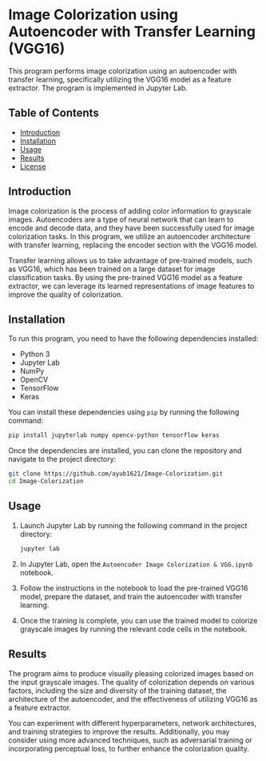 # Image Colorization using Autoencoder with Transfer Learning (VGG16)

This program performs image colorization using an autoencoder with transfer learning, specifically utilizing the VGG16 model as a feature extractor. The program is implemented in Jupyter Lab.

## Table of Contents
- [Introduction](#introduction)
- [Installation](#installation)
- [Usage](#usage)
- [Results](#results)
- [License](#license)

## Introduction
Image colorization is the process of adding color information to grayscale images. Autoencoders are a type of neural network that can learn to encode and decode data, and they have been successfully used for image colorization tasks. In this program, we utilize an autoencoder architecture with transfer learning, replacing the encoder section with the VGG16 model.

Transfer learning allows us to take advantage of pre-trained models, such as VGG16, which has been trained on a large dataset for image classification tasks. By using the pre-trained VGG16 model as a feature extractor, we can leverage its learned representations of image features to improve the quality of colorization.

## Installation
To run this program, you need to have the following dependencies installed:

- Python 3
- Jupyter Lab
- NumPy
- OpenCV
- TensorFlow
- Keras

You can install these dependencies using `pip` by running the following command:

```bash
pip install jupyterlab numpy opencv-python tensorflow keras
```

Once the dependencies are installed, you can clone the repository and navigate to the project directory:

```bash
git clone https://github.com/ayub1621/Image-Colorization.git
cd Image-Colorization
```

## Usage
1. Launch Jupyter Lab by running the following command in the project directory:
   ```bash
   jupyter lab
   ```

2. In Jupyter Lab, open the `Autoencoder Image Colorization & VGG.ipynb` notebook.

3. Follow the instructions in the notebook to load the pre-trained VGG16 model, prepare the dataset, and train the autoencoder with transfer learning.

4. Once the training is complete, you can use the trained model to colorize grayscale images by running the relevant code cells in the notebook.

## Results
The program aims to produce visually pleasing colorized images based on the input grayscale images. The quality of colorization depends on various factors, including the size and diversity of the training dataset, the architecture of the autoencoder, and the effectiveness of utilizing VGG16 as a feature extractor.

You can experiment with different hyperparameters, network architectures, and training strategies to improve the results. Additionally, you may consider using more advanced techniques, such as adversarial training or incorporating perceptual loss, to further enhance the colorization quality.
